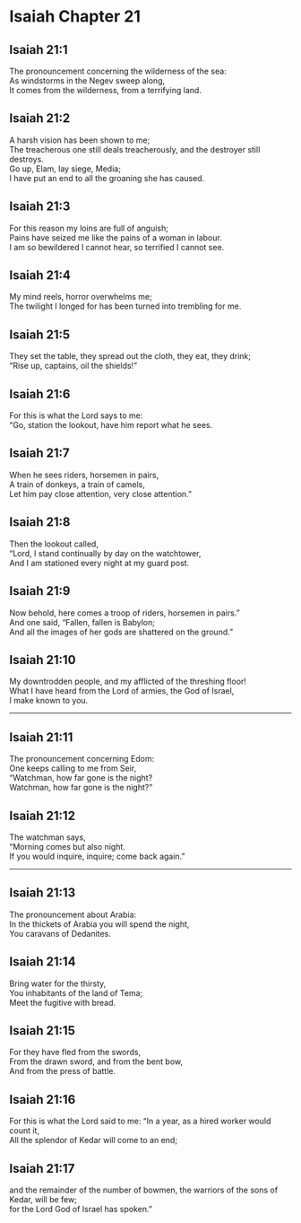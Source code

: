 # Isaiah Chapter 21

## Isaiah 21:1  
The pronouncement concerning the wilderness of the sea:  
As windstorms in the Negev sweep along,  
It comes from the wilderness, from a terrifying land.

## Isaiah 21:2  
A harsh vision has been shown to me;  
The treacherous one still deals treacherously, and the destroyer still destroys.  
Go up, Elam, lay siege, Media;  
I have put an end to all the groaning she has caused.

## Isaiah 21:3  
For this reason my loins are full of anguish;  
Pains have seized me like the pains of a woman in labour.  
I am so bewildered I cannot hear, so terrified I cannot see.

## Isaiah 21:4  
My mind reels, horror overwhelms me;  
The twilight I longed for has been turned into trembling for me.

## Isaiah 21:5  
They set the table, they spread out the cloth, they eat, they drink;  
“Rise up, captains, oil the shields!”

## Isaiah 21:6  
For this is what the Lord says to me:  
“Go, station the lookout, have him report what he sees.

## Isaiah 21:7  
When he sees riders, horsemen in pairs,  
A train of donkeys, a train of camels,  
Let him pay close attention, very close attention.”

## Isaiah 21:8  
Then the lookout called,  
“Lord, I stand continually by day on the watchtower,  
And I am stationed every night at my guard post.

## Isaiah 21:9  
Now behold, here comes a troop of riders, horsemen in pairs.”  
And one said, “Fallen, fallen is Babylon;  
And all the images of her gods are shattered on the ground.”

## Isaiah 21:10  
My downtrodden people, and my afflicted of the threshing floor!  
What I have heard from the Lord of armies, the God of Israel,  
I make known to you.

---

## Isaiah 21:11  
The pronouncement concerning Edom:  
One keeps calling to me from Seir,  
“Watchman, how far gone is the night?  
Watchman, how far gone is the night?”

## Isaiah 21:12  
The watchman says,  
“Morning comes but also night.  
If you would inquire, inquire; come back again.”

---

## Isaiah 21:13  
The pronouncement about Arabia:  
In the thickets of Arabia you will spend the night,  
You caravans of Dedanites.

## Isaiah 21:14  
Bring water for the thirsty,  
You inhabitants of the land of Tema;  
Meet the fugitive with bread.

## Isaiah 21:15  
For they have fled from the swords,  
From the drawn sword, and from the bent bow,  
And from the press of battle.

## Isaiah 21:16  
For this is what the Lord said to me: “In a year, as a hired worker would count it,  
All the splendor of Kedar will come to an end;

## Isaiah 21:17  
and the remainder of the number of bowmen, the warriors of the sons of Kedar, will be few;  
for the Lord God of Israel has spoken.”
